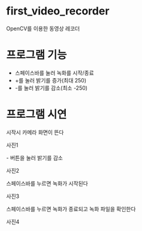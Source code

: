 # first_video_recorder
OpenCV를 이용한 동영상 레코더

# 프로그램 기능
- 스페이스바를 눌러 녹화를 시작/종료
- +를 눌러 밝기를 증가(최대 250)
- -를 눌러 밝기를 감소(최소 -250)

# 프로그램 시연
시작시 카메라 화면이 뜬다

사진1

\- 버튼을 눌러 밝기를 감소

사진2

스페이스바를 누르면 녹화가 시작된다

사진3

스페이스바를 누르면 녹화가 종료되고 녹화 파일을 확인한다

사진4